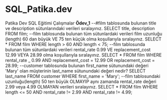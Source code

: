 # SQL_Patika.dev
Patika Dev SQL Eğitimi Çalışmalar
**Ödev_1**
--#film tablosunda bulunan title ve description sütunlarındaki verileri sıralayınız.
SELECT title, description FROM film;
--film tablosunda bulunan tüm sütunlardaki verileri film uzunluğu (length) 60 dan büyük VE 75 ten küçük olma koşullarıyla sıralayınız.
SELECT * FROM film
WHERE length > 60 AND length < 75;
--film tablosunda bulunan tüm sütunlardaki verileri rental_rate 0.99 VE replacement_cost 12.99 VEYA 28.99 olma koşullarıyla sıralayınız.
SELECT * FROM film
WHERE rental_rate _ 0.99 AND replacement_cost = 12.99 OR replacement_cost = 28.99;
--customer tablosunda bulunan first_name sütunundaki değeri 'Mary' olan müşterinin last_name sütunundaki değeri nedir?
SELECT last_name FROM customer
WHERE first_name = 'Mary';
--film tablosundaki uzunluğu(length) 50 ten büyük OLMAYIP aynı zamanda rental_rate değeri 2.99 veya 4.99 OLMAYAN verileri sıralayınız. 
SELECT * FROM film
WHERE length <= 50 AND rental_rate != 2.99 AND rental_rate != 4.99;
